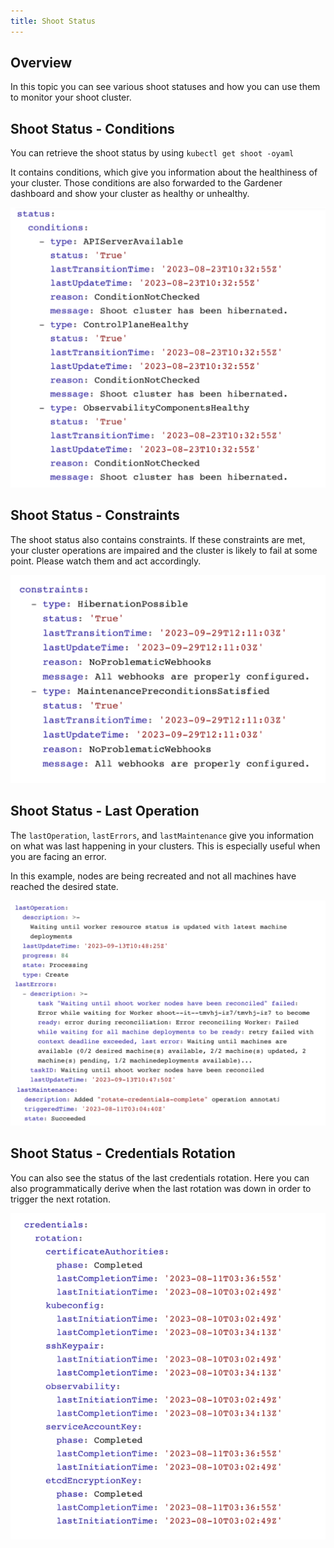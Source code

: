 ```yaml
---
title: Shoot Status
---
```


## Overview

In this topic you can see various shoot statuses and how you can use them to monitor your shoot cluster.

## Shoot Status - Conditions

You can retrieve the shoot status by using `kubectl get shoot -oyaml`

It contains conditions, which give you information about the healthiness of your cluster. Those conditions are also forwarded to the Gardener dashboard and show your cluster as healthy or unhealthy.

![](./images/shoot-status-1.png)

## Shoot Status - Constraints

The shoot status also contains constraints. If these constraints are met, your cluster operations are impaired and the cluster is likely to fail at some point. Please watch them and act accordingly.

![](./images/shoot-status-2.png)

## Shoot Status - Last Operation

The `lastOperation`, `lastErrors`, and `lastMaintenance` give you information on what was last happening in your clusters. This is especially useful when you are facing an error.

In this example, nodes are being recreated and not all machines have reached the desired state.

![](./images/shoot-status-3.png)

## Shoot Status - Credentials Rotation

You can also see the status of the last credentials rotation. Here you can also programmatically derive when the last rotation was down in order to trigger the next rotation.

![](./images/shoot-status-4.png)